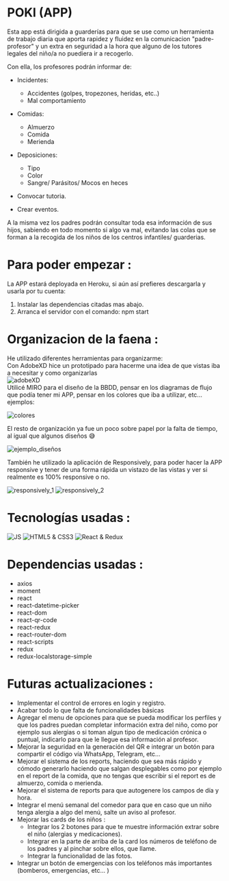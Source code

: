 # POKI (APP)
 Esta app está dirigida a guarderías para que se use como un herramienta de trabajo diaria que aporta rapidez y fluidez en la comunicacion "padre-profesor" y un extra en seguridad a la hora que alguno de los tutores legales del niño/a no puediera ir a recogerlo.

Con ella, los profesores podrán informar de:
- Incidentes:
    - Accidentes (golpes, tropezones, heridas, etc..)
    - Mal comportamiento 

- Comidas:
    - Almuerzo
    - Comida
    - Merienda

- Deposiciones:
    - Tipo
    - Color
    - Sangre/ Parásitos/ Mocos en heces

- Convocar tutoria.

- Crear eventos.

A la misma vez los padres podrán consultar toda esa información de sus hijos, sabiendo en todo momento si algo va mal, evitando las colas que se forman a la recogida de los niños de los centros infantiles/ guarderias. </br>

# Para poder empezar : 

La APP estará deployada en Heroku, si aún así prefieres descargarla y usarla por tu cuenta:
1. Instalar las dependencias citadas mas abajo.
2. Arranca el servidor con el comando: npm start

# Organizacion de la faena :
He utilizado diferentes herramientas para organizarme: </br>
Con AdobeXD hice un prototipado para hacerme una idea de que vistas iba a necesitar y como organizarlas </br>
![adobeXD](https://i.imgur.com/HYt6UDV.png) </br>
Utilicé MIRO para el diseño de la BBDD, pensar en los diagramas de flujo que podía tener mi APP, pensar en los colores que iba a utilizar, etc... ejemplos: </br>

![colores](https://i.imgur.com/trcDblh.png) </br>

El resto de organización ya fue un poco sobre papel por la falta de tiempo, al igual que algunos diseños 😅

![ejemplo_diseños](https://i.imgur.com/j75OnpP.jpg) </br>

También he utilizado la aplicación de Responsively, para poder hacer la APP responsive y tener de una forma rápida un vistazo de las vistas y ver si realmente es 100% responsive o no.

![responsively_1](https://i.imgur.com/noAtect.png)
![responsively_2](https://i.imgur.com/GdsxRjP.png)


# Tecnologías usadas :
![JS](https://i.imgur.com/lDoNwKn.png)
![HTML5 & CSS3](https://i.imgur.com/YGFHOGJ.png)
![React & Redux](https://i.imgur.com/MFdnMMW.png)

# Dependencias usadas :
- axios</br>
- moment</br>
- react</br>
- react-datetime-picker</br>
- react-dom</br>
- react-qr-code</br>
- react-redux</br>
- react-router-dom</br>
- react-scripts</br>
- redux</br>
- redux-localstorage-simple</br>

# Futuras actualizaciones :
- Implementar el control de errores en login y registro.
- Acabar todo lo que falta de funcionalidades básicas
- Agregar el menu de opciones para que se pueda modificar los perfiles y que los padres puedan completar información extra del niño, como por ejemplo sus alergias o si toman algun tipo de medicación crónica o puntual, indicarlo para que le llegue esa información al profesor.
- Mejorar la seguridad en la generación del QR e integrar un botón para compartir el código vía WhatsApp, Telegram, etc...
- Mejorar el sistema de los reports, haciendo que sea más rápido y cómodo generarlo haciendo que salgan desplegables como por ejemplo en el report de la comida, que no tengas que escribir si el report es de almuerzo, comida o merienda.
- Mejorar el sistema de reports para que autogenere los campos de día y hora.
- Integrar el menú semanal del comedor para que en caso que un niño tenga alergia a algo del menú, salte un aviso al profesor.
- Mejorar las cards de los niños :
    - Integrar los 2 botones para que te muestre información extrar sobre el niño (alergias y medicaciones).
    - Integrar en la parte de arriba de la card los números de teléfono de los padres y al pinchar sobre ellos, que llame.
    - Integrar la funcionalidad de las fotos.
- Integrar un botón de emergencias con los teléfonos más importantes (bomberos, emergencias, etc... )